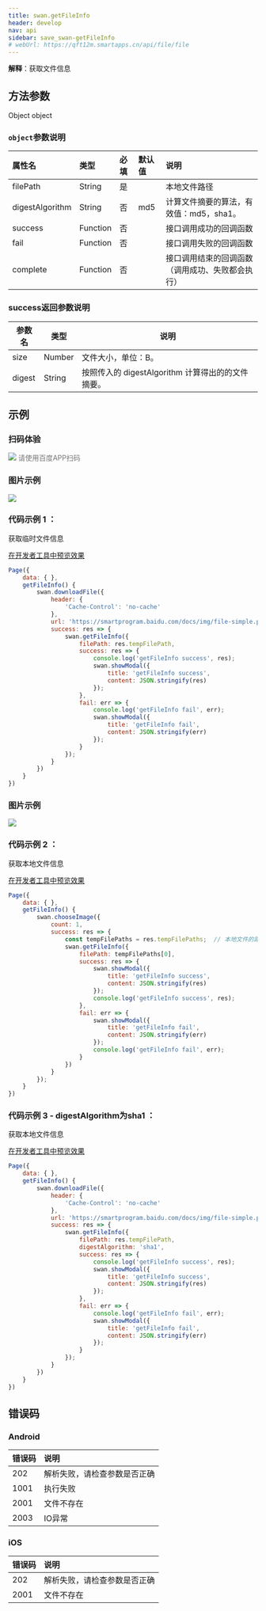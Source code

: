 ```yaml
---
title: swan.getFileInfo
header: develop
nav: api
sidebar: save_swan-getFileInfo
# webUrl: https://qft12m.smartapps.cn/api/file/file
---
```




**解释**：获取文件信息
 

## 方法参数  

Object object

### `object`参数说明 

|属性名 |类型  |必填 | 默认值 |说明|
|:---- |:---- |:---- |:----|:----|
|filePath  |String  |  是  | | 本地文件路径 |
|digestAlgorithm  |String	| 否  |md5|计算文件摘要的算法，有效值：md5，sha1。|
|success   |Function  |  否  | | 接口调用成功的回调函数 |
|fail  |Function  |  否 | | 接口调用失败的回调函数|
|complete   | Function   | 否 | |  接口调用结束的回调函数（调用成功、失败都会执行）|

### success返回参数说明 

|参数名 |类型 | 说明|
|---- | ---- | ---- |
|size  | Number | 文件大小，单位：B。|
|digest  | String | 按照传入的 digestAlgorithm 计算得出的的文件摘要。|

## 示例

 

### 扫码体验

<div class='scan-code-container'>
    <img src="https://b.bdstatic.com/miniapp/assets/images/doc_demo/fragment_getFileInfo.png" class="demo-qrcode-image" />
    <font color=#777 12px>请使用百度APP扫码</font>
</div>

### 图片示例 
<div class="m-doc-custom-examples">
    <div class="m-doc-custom-examples-correct">
        <img src="https://b.bdstatic.com/miniapp/images/getFileInfo1.gif">
    </div>
    <div class="m-doc-custom-examples-correct">
        <img src=" ">
    </div>
    <div class="m-doc-custom-examples-correct">
        <img src=" ">
    </div>     
</div>

### 代码示例 1 ：

 获取临时文件信息 

<a href="swanide://fragment/f71d02a0f25cf550584e34c6cc5d00b91573626558825" title="在开发者工具中预览效果" target="_self">在开发者工具中预览效果</a>

```js
Page({
    data: { },
    getFileInfo() {
        swan.downloadFile({
            header: {
                'Cache-Control': 'no-cache'
            },
            url: 'https://smartprogram.baidu.com/docs/img/file-simple.pdf',
            success: res => {
                swan.getFileInfo({
                    filePath: res.tempFilePath,
                    success: res => {
                        console.log('getFileInfo success', res);
                        swan.showModal({
                            title: 'getFileInfo success',
                            content: JSON.stringify(res)
                        });
                    },
                    fail: err => {
                        console.log('getFileInfo fail', err);
                        swan.showModal({
                            title: 'getFileInfo fail',
                            content: JSON.stringify(err)
                        });
                    }
                });
            }
        })
    }    
})
```

### 图片示例 

<div class="m-doc-custom-examples">
    <div class="m-doc-custom-examples-correct">
        <img src="https://b.bdstatic.com/miniapp/images/getFileInfo2.gif">
    </div>
    <div class="m-doc-custom-examples-correct">
        <img src=" ">
    </div>
    <div class="m-doc-custom-examples-correct">
        <img src=" ">
    </div>     
</div>

### 代码示例 2 ：
 获取本地文件信息 

<a href="swanide://fragment/a0491bc953bae3ceac257222d8f964621573626622598" title="在开发者工具中预览效果" target="_self">在开发者工具中预览效果</a>

```js
Page({
    data: { },
    getFileInfo() {
        swan.chooseImage({
            count: 1,
            success: res => {
                const tempFilePaths = res.tempFilePaths;  // 本地文件的路径(也可通过swan.saveFile获取)
                swan.getFileInfo({
                    filePath: tempFilePaths[0],
                    success: res => {
                        swan.showModal({
                            title: 'getFileInfo success',
                            content: JSON.stringify(res)
                        });
                        console.log('getFileInfo success', res);
                    },
                    fail: err => {
                        swan.showModal({
                            title: 'getFileInfo fail',
                            content: JSON.stringify(err)
                        });
                        console.log('getFileInfo fail', err);
                    }
                })
            }
        });
    }    
})
```

### 代码示例 3 - digestAlgorithm为sha1 ：
 获取本地文件信息 

<a href="swanide://fragment/d730cd04b43766202854c776fa7ca2fb1575219277634" title="在开发者工具中预览效果" target="_self">在开发者工具中预览效果</a>

```js
Page({
    data: { },
    getFileInfo() {
        swan.downloadFile({
            header: {
                'Cache-Control': 'no-cache'
            },
            url: 'https://smartprogram.baidu.com/docs/img/file-simple.pdf',
            success: res => {
                swan.getFileInfo({
                    filePath: res.tempFilePath,
                    digestAlgorithm: 'sha1',
                    success: res => {
                        console.log('getFileInfo success', res);
                        swan.showModal({
                            title: 'getFileInfo success',
                            content: JSON.stringify(res)
                        });
                    },
                    fail: err => {
                        console.log('getFileInfo fail', err);
                        swan.showModal({
                            title: 'getFileInfo fail',
                            content: JSON.stringify(err)
                        });
                    }
                });
            }
        })
    }    
})
```

##  错误码

### Android

|错误码|说明|
|:--|:--|
|202|解析失败，请检查参数是否正确   |
|1001|执行失败|
|2001|文件不存在|
|2003|IO异常|

### iOS

|错误码|说明|
|:--|:--|
|202|解析失败，请检查参数是否正确   |
|2001|文件不存在|



